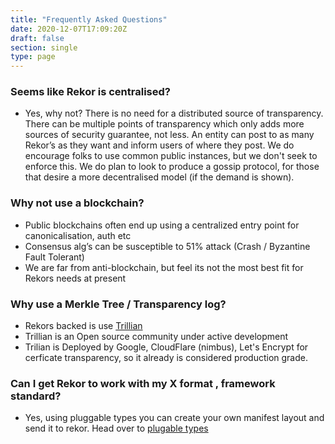 ```yaml
---
title: "Frequently Asked Questions"
date: 2020-12-07T17:09:20Z
draft: false
section: single
type: page
---
```


### Seems like Rekor is centralised?
* Yes, why not? There is no need for a distributed source of transparency. There can be multiple points of transparency which only adds more sources of security guarantee, not less. An entity can post to as many Rekor’s as they want and inform users of where they post. We do encourage folks to use common public instances, but we don't seek to enforce this. We do plan to look to produce a gossip protocol, for those that desire a more decentralised model (if the demand is shown).

### Why not use a blockchain?
* Public blockchains often end up using a centralized entry point for canonicalisation, auth etc
* Consensus alg’s can be susceptible to 51% attack (Crash / Byzantine Fault Tolerant)
* We are far from anti-blockchain, but feel its not the most best fit for Rekors needs at present

### Why use a Merkle Tree / Transparency log?
* Rekors backed is use [Trillian](https://github.com/google/trillian)
* Trillian is an Open source community under active development
* Trilian is Deployed by Google, CloudFlare (nimbus), Let's Encrypt for cerficate transparency, so it already is considered production grade.

### Can I get Rekor to work with my X format , framework standard?
* Yes, using pluggable types you can create your own manifest layout and send it to rekor. Head over to [plugable types](/docs/plugable_types/)

